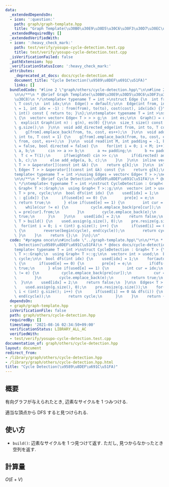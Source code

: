 ```yaml
---
data:
  _extendedDependsOn:
  - icon: ':question:'
    path: graph/graph-template.hpp
    title: "Graph Template(\u30B0\u30E9\u30D5\u30C6\u30F3\u30D7\u30EC\u30FC\u30C8)"
  _extendedRequiredBy: []
  _extendedVerifiedWith:
  - icon: ':heavy_check_mark:'
    path: test/verify/yosupo-cycle-detection.test.cpp
    title: test/verify/yosupo-cycle-detection.test.cpp
  _isVerificationFailed: false
  _pathExtension: hpp
  _verificationStatusIcon: ':heavy_check_mark:'
  attributes:
    _deprecated_at_docs: docs/cycle-detection.md
    document_title: "Cycle Detection(\u9589\u8DEF\u691C\u51FA)"
    links: []
  bundledCode: "#line 2 \"graph/others/cycle-detection.hpp\"\n\n#line 2 \"graph/graph-template.hpp\"\
    \n\n/**\n * @brief Graph Template(\u30B0\u30E9\u30D5\u30C6\u30F3\u30D7\u30EC\u30FC\
    \u30C8)\n */\ntemplate< typename T = int >\nstruct Edge {\n  int from, to;\n \
    \ T cost;\n  int idx;\n\n  Edge() = default;\n\n  Edge(int from, int to, T cost\
    \ = 1, int idx = -1) : from(from), to(to), cost(cost), idx(idx) {}\n\n  operator\
    \ int() const { return to; }\n};\n\ntemplate< typename T = int >\nstruct Graph\
    \ {\n  vector< vector< Edge< T > > > g;\n  int es;\n\n  Graph() = default;\n\n\
    \  explicit Graph(int n) : g(n), es(0) {}\n\n  size_t size() const {\n    return\
    \ g.size();\n  }\n\n  void add_directed_edge(int from, int to, T cost = 1) {\n\
    \    g[from].emplace_back(from, to, cost, es++);\n  }\n\n  void add_edge(int from,\
    \ int to, T cost = 1) {\n    g[from].emplace_back(from, to, cost, es);\n    g[to].emplace_back(to,\
    \ from, cost, es++);\n  }\n\n  void read(int M, int padding = -1, bool weighted\
    \ = false, bool directed = false) {\n    for(int i = 0; i < M; i++) {\n      int\
    \ a, b;\n      cin >> a >> b;\n      a += padding;\n      b += padding;\n    \
    \  T c = T(1);\n      if(weighted) cin >> c;\n      if(directed) add_directed_edge(a,\
    \ b, c);\n      else add_edge(a, b, c);\n    }\n  }\n\n  inline vector< Edge<\
    \ T > > &operator[](const int &k) {\n    return g[k];\n  }\n\n  inline const vector<\
    \ Edge< T > > &operator[](const int &k) const {\n    return g[k];\n  }\n};\n\n\
    template< typename T = int >\nusing Edges = vector< Edge< T > >;\n#line 4 \"graph/others/cycle-detection.hpp\"\
    \n\n/**\n * @brief Cycle Detection(\u9589\u8DEF\u691C\u51FA)\n * @docs docs/cycle-detection.md\n\
    \ */\ntemplate< typename T = int >\nstruct CycleDetection : Graph< T > {\n  using\
    \ Graph< T >::Graph;\n  using Graph< T >::g;\n\n  vector< int > used;\n  Edges<\
    \ T > pre, cycle;\n\n  bool dfs(int idx) {\n    used[idx] = 1;\n    for(auto &e\
    \ : g[idx]) {\n      if(used[e] == 0) {\n        pre[e] = e;\n        if(dfs(e))\
    \ return true;\n      } else if(used[e] == 1) {\n        int cur = idx;\n    \
    \    while(cur != e) {\n          cycle.emplace_back(pre[cur]);\n          cur\
    \ = pre[cur].from;\n        }\n        cycle.emplace_back(e);\n        return\
    \ true;\n      }\n    }\n\n    used[idx] = 2;\n    return false;\n  }\n\n  Edges<\
    \ T > build() {\n    used.assign(g.size(), 0);\n    pre.resize(g.size());\n  \
    \  for(int i = 0; i < (int) g.size(); i++) {\n      if(used[i] == 0 && dfs(i))\
    \ {\n        reverse(begin(cycle), end(cycle));\n        return cycle;\n     \
    \ }\n    }\n    return {};\n  }\n};\n"
  code: "#pragma once\n\n#include \"../graph-template.hpp\"\n\n/**\n * @brief Cycle\
    \ Detection(\u9589\u8DEF\u691C\u51FA)\n * @docs docs/cycle-detection.md\n */\n\
    template< typename T = int >\nstruct CycleDetection : Graph< T > {\n  using Graph<\
    \ T >::Graph;\n  using Graph< T >::g;\n\n  vector< int > used;\n  Edges< T > pre,\
    \ cycle;\n\n  bool dfs(int idx) {\n    used[idx] = 1;\n    for(auto &e : g[idx])\
    \ {\n      if(used[e] == 0) {\n        pre[e] = e;\n        if(dfs(e)) return\
    \ true;\n      } else if(used[e] == 1) {\n        int cur = idx;\n        while(cur\
    \ != e) {\n          cycle.emplace_back(pre[cur]);\n          cur = pre[cur].from;\n\
    \        }\n        cycle.emplace_back(e);\n        return true;\n      }\n  \
    \  }\n\n    used[idx] = 2;\n    return false;\n  }\n\n  Edges< T > build() {\n\
    \    used.assign(g.size(), 0);\n    pre.resize(g.size());\n    for(int i = 0;\
    \ i < (int) g.size(); i++) {\n      if(used[i] == 0 && dfs(i)) {\n        reverse(begin(cycle),\
    \ end(cycle));\n        return cycle;\n      }\n    }\n    return {};\n  }\n};\n"
  dependsOn:
  - graph/graph-template.hpp
  isVerificationFile: false
  path: graph/others/cycle-detection.hpp
  requiredBy: []
  timestamp: '2021-08-16 02:34:50+09:00'
  verificationStatus: LIBRARY_ALL_AC
  verifiedWith:
  - test/verify/yosupo-cycle-detection.test.cpp
documentation_of: graph/others/cycle-detection.hpp
layout: document
redirect_from:
- /library/graph/others/cycle-detection.hpp
- /library/graph/others/cycle-detection.hpp.html
title: "Cycle Detection(\u9589\u8DEF\u691C\u51FA)"
---
```

## 概要

有向グラフが与えられたとき, 辺素なサイクルを $1$ つみつける.

適当な頂点から DFS すると見つけられる.

## 使い方

* `build()`: 辺素なサイクルを $1$ つ見つけて返す. ただし, 見つからなかったとき空列を返す.

## 計算量

$O(E + V)$
